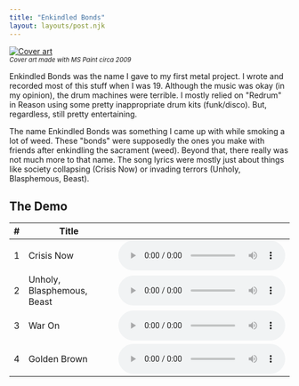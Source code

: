```yaml
---
title: "Enkindled Bonds"
layout: layouts/post.njk
---
```


<div class="blog-image-right">
  <a href="cover_art.jpg" title="Cover art">
    <img src="cover_art.jpg" alt="Cover art"/>
  </a>
  <span style="font-size: 0.8em; display: inherit">
    <i>Cover art made with MS Paint circa 2009</i>
  </span>
</div>

Enkindled Bonds was the name I gave to my first metal project. I wrote and recorded most of this stuff when I was 19. Although the music was okay (in my opinion), the drum machines were terrible. I mostly relied on "Redrum" in Reason using some pretty inappropriate drum kits (funk/disco). But, regardless, still pretty entertaining.

The name Enkindled Bonds was something I came up with while smoking a lot of weed. These "bonds" were supposedly the ones you make with friends after enkindling the sacrament (weed). Beyond that, there really was not much more to that name. The song lyrics were mostly just about things like society collapsing (Crisis Now) or invading terrors (Unholy, Blasphemous, Beast).

## The Demo

<table style="table-layout: auto; display: inherit; width: 100%">
  <thead>
    <th>#</th>
    <th>Title</th>
    <th></th>
  </thead>
  <tbody>
    <tr>
      <td>1</td>
      <td>Crisis Now</td>
      <td>
        <audio id="track-1" controls>
          <source src="songs/crisis_now.mp3" type="audio/mpeg">
          No songs for you!!! (get a better browser that supports the audio tag)
        </audio> 
      </td>
    </tr>
    <tr>
      <td>2</td>
      <td>Unholy, Blasphemous, Beast</td>
      <td>
        <audio id="track-2" controls>
          <source src="songs/unholy_blasphemous_beast.mp3" type="audio/mpeg">
          No songs for you!!! (get a better browser that supports the audio tag)
        </audio>
      </td>
    </tr>
    <tr>
      <td>3</td>
      <td>War On</td>
      <td>
        <audio id="track-3" controls>
          <source src="songs/war_on.mp3" type="audio/mpeg">
          No songs for you!!! (get a better browser that supports the audio tag)
        </audio>
      </td>
    </tr>
    <tr>
      <td>4</td>
      <td>Golden Brown</td>
      <td>
        <audio id="track-4" controls>
          <source src="songs/golden_brown.mp3" type="audio/mpeg">
          No songs for you!!! (get a better browser that supports the audio tag)
        </audio>
      </td>
    </tr>
  </tbody>
</table>

<script>
$(document).ready(function( $ ) {
  var audioTracks = [];

  // Collect all the audio tracks
  $('audio').each(function(idx, elm) {
    console.log(elm);
    audioTracks.push(elm.id);
  });

	$('audio').on("play", function (me) {

    // Make sure there's only one track playing at a time
		$('audio').each(function (i,e) {
			if (e !== me.currentTarget) {
				this.pause(); 
			}
		});

    // If this isn't the last row in the table find the next audio element and play it.
    // This should end up functioning a lot like Bandcamp's interface.
    $('audio').on('ended', function(me) {
      var elmId = me.target.id;
      var nextIdx = audioTracks.indexOf(elmId) + 1;

      if (nextIdx < audioTracks.length) {
        nextElmId = audioTracks[nextIdx];
        $(`#${nextElmId}`)[0].play();
      }
    });
	});
});
</script>

